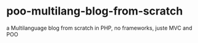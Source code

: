 # poo-multilang-blog-from-scratch
a Multilanguage blog from scratch in PHP, no frameworks, juste MVC and POO
